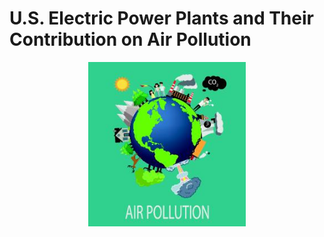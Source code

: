 # **U.S. Electric Power Plants and Their Contribution on Air Pollution**

<p align="center">
<img width="50%" src="static/images/air_pol_2.png">
</p>


